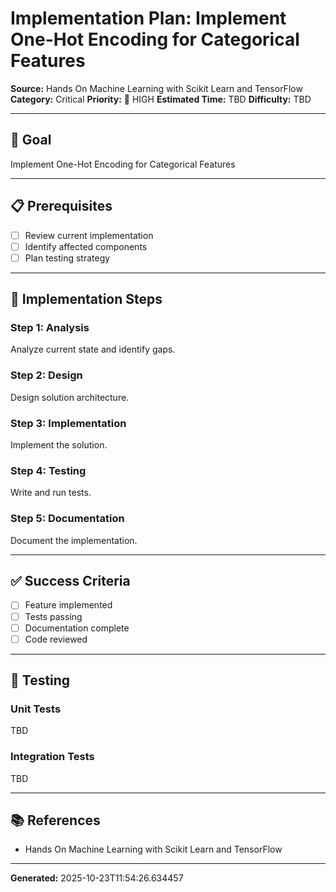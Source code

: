 # Implementation Plan: Implement One-Hot Encoding for Categorical Features

**Source:** Hands On Machine Learning with Scikit Learn and TensorFlow
**Category:** Critical
**Priority:** 🔴 HIGH
**Estimated Time:** TBD
**Difficulty:** TBD

---

## 🎯 Goal

Implement One-Hot Encoding for Categorical Features

---

## 📋 Prerequisites

- [ ] Review current implementation
- [ ] Identify affected components
- [ ] Plan testing strategy

---

## 🔧 Implementation Steps

### Step 1: Analysis

Analyze current state and identify gaps.

### Step 2: Design

Design solution architecture.

### Step 3: Implementation

Implement the solution.

### Step 4: Testing

Write and run tests.

### Step 5: Documentation

Document the implementation.

---

## ✅ Success Criteria

- [ ] Feature implemented
- [ ] Tests passing
- [ ] Documentation complete
- [ ] Code reviewed

---

## 🧪 Testing

### Unit Tests

TBD

### Integration Tests

TBD

---

## 📚 References

- Hands On Machine Learning with Scikit Learn and TensorFlow

---

**Generated:** 2025-10-23T11:54:26.634457
